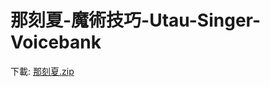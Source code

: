 # 那刻夏-魔術技巧-Utau-Singer-Voicebank

下載: [那刻夏.zip](https://github.com/user-attachments/files/22493774/default.zip)

